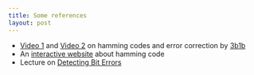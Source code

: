 ```yaml
---
title: Some references
layout: post
---
```


- [Video 1](https://youtu.be/X8jsijhllIA) and [ Video 2](https://youtu.be/b3NxrZOu_CE) on hamming codes and error correction by [3b1b](https://3b1b.co)
- An [interactive website](https://harryli0088.github.io/hamming-code/) about hamming code
- Lecture on [Detecting Bit Errors](http://web.mit.edu/6.02/www/f2010/handouts/lectures/L7.pdf)
